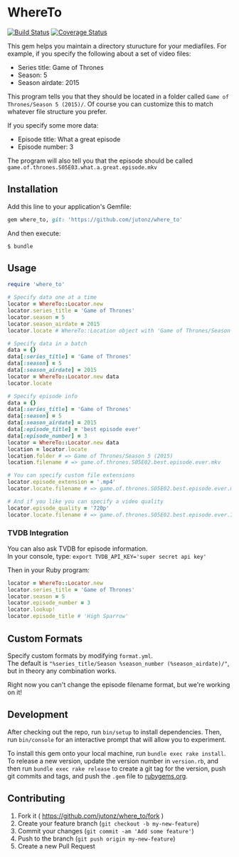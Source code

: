 # WhereTo 
[![Build Status](https://travis-ci.org/jutonz/where_to.svg)](https://travis-ci.org/jutonz/where_to)
[![Coverage Status](https://coveralls.io/repos/jutonz/where_to/badge.svg?branch=master)](https://coveralls.io/r/jutonz/where_to?branch=master)

This gem helps you maintain a directory sturucture for your mediafiles. For example, if you specify the following about a set of video files:  
* Series title: Game of Thrones
* Season: 5
* Season airdate: 2015  

This program tells you that they should be located in a folder called `Game of Thrones/Season 5 (2015)/`. Of course you can customize this to match whatever file structure you prefer.

If you specify some more data:
* Episode title: What a great episode
* Episode number: 3

The program will also tell you that the episode should be called `game.of.thrones.S05E03.what.a.great.episode.mkv`

## Installation

Add this line to your application's Gemfile:

```ruby
gem where_to, git: 'https://github.com/jutonz/where_to'
```

And then execute:

    $ bundle

## Usage

```ruby
require 'where_to'

# Specify data one at a time
locator = WhereTo::Locator.new 
locator.series_title = 'Game of Thrones'
locator.season = 5
locator.season_airdate = 2015
locator.locate # WhereTo::Location object with 'Game of Thrones/Season 5 (2015)/'

# Specify data in a batch
data = {}
data[:series_title] = 'Game of Thrones'
data[:season] = 5
data[:season_airdate] = 2015
locator = WhereTo::Locator.new data
locator.locate

# Specify episode info
data = {}
data[:series_title] = 'Game of Thrones'
data[:season] = 5
data[:season_airdate] = 2015
data[:episode_title] = 'best episode ever'
data[:episode_number] = 3
locator = WhereTo::Locator.new data
location = locator.locate
location.folder # => Game of Thrones/Season 5 (2015)
location.filename # => game.of.thrones.S05E02.best.episode.ever.mkv

# You can specify custom file extensions
locator.episode_extension = '.mp4'
locator.locate.filename # => game.of.thrones.S05E02.best.episode.ever.mp4

# And if you like you can specify a video quality
locator.episode_quality = '720p'
locator.locate.filename # => game.of.thrones.S05E02.best.episode.ever.720p.mkv
```

### TVDB Integration
You can also ask TVDB for episode information.  
In your console, type:
`export TVDB_API_KEY='super secret api key'`

Then in your Ruby program:
```ruby
locator = WhereTo::Locator.new
locator.series_title = 'Game of Thrones'
locator.season = 5
locator.episode_number = 3
locator.lookup!
locator.episode_title # 'High Sparrow'
```

## Custom Formats
Specify custom formats by modifying `format.yml`.  
The default is `"%series_title/Season %season_number (%season_airdate)/"`, but in theory any combination works.

Right now you can't change the episode filename format, but we're working on it!

## Development

After checking out the repo, run `bin/setup` to install dependencies. Then, run `bin/console` for an interactive prompt that will allow you to experiment.

To install this gem onto your local machine, run `bundle exec rake install`. To release a new version, update the version number in `version.rb`, and then run `bundle exec rake release` to create a git tag for the version, push git commits and tags, and push the `.gem` file to [rubygems.org](https://rubygems.org).

## Contributing

1. Fork it ( https://github.com/jutonz/where_to/fork )
2. Create your feature branch (`git checkout -b my-new-feature`)
3. Commit your changes (`git commit -am 'Add some feature'`)
4. Push to the branch (`git push origin my-new-feature`)
5. Create a new Pull Request
